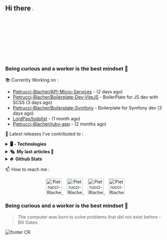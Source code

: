 ## Hi there <img src="https://media.giphy.com/media/hvRJCLFzcasrR4ia7z/giphy.gif" width="4%">
### Being curious and a worker is the best mindset 🧐

📚 Currently Working on :

- [Pietrucci-Blacher/API-Micro-Services](https://github.com/Pietrucci-Blacher/API-Micro-Services) -  (2 days ago)
- [Pietrucci-Blacher/Boilerplate-Dev-ViteJS](https://github.com/Pietrucci-Blacher/Boilerplate-Dev-ViteJS) - BoilerPlate for JS dev with SCSS  (3 days ago)
- [Pietrucci-Blacher/Boilerplate-Symfony](https://github.com/Pietrucci-Blacher/Boilerplate-Symfony) - Boilerplate for Symfony dev (3 days ago)
- [LordPax/todolist](https://github.com/LordPax/todolist) -  (1 month ago)
- [Pietrucci-Blacher/ruby-app](https://github.com/Pietrucci-Blacher/ruby-app) -  (2 months ago)


🔭 Latest releases I've contributed to :


<details>
<summary>
    <b> 🖥️ - Technologies</b>
</summary>
<br/>
<table><tr><td valign="top" width="33%">

### Frontend
<div align="center">
<a href="https://getbootstrap.com/docs/3.4/javascript/" target="_blank" rel="noreferrer noopener"><img style="margin: 10px" src="https://profilinator.rishav.dev/skills-assets/bootstrap-plain.svg" alt="Bootstrap" height="50" /></a>
<a href="https://www.w3schools.com/css/" target="_blank" rel="noreferrer noopener"><img style="margin: 10px" src="https://profilinator.rishav.dev/skills-assets/css3-original-wordmark.svg" alt="CSS3" height="50" /></a>
<a href="https://en.wikipedia.org/wiki/HTML5" target="_blank" rel="noreferrer noopener"><img style="margin: 10px" src="https://profilinator.rishav.dev/skills-assets/html5-original-wordmark.svg" alt="HTML5" height="50" /></a>
<a href="https://www.electronjs.org/" target="_blank" rel="noreferrer noopener"><img style="margin: 10px" src="https://profilinator.rishav.dev/skills-assets/electron-original.svg" alt="Electron" height="50" /></a>
<a href="https://www.javascript.com/" target="_blank" rel="noreferrer noopener"><img style="margin: 10px" src="https://profilinator.rishav.dev/skills-assets/javascript-original.svg" alt="JavaScript" height="50" /></a>
<a href="https://www.typescriptlang.org/" target="_blank" rel="noreferrer noopener"><img style="margin: 10px" src="https://profilinator.rishav.dev/skills-assets/typescript-original.svg" alt="TypeScript" height="50" /></a>
<a href="https://www.chartjs.org/" target="_blank" rel="noreferrer noopener"><img style="margin: 10px" src="https://profilinator.rishav.dev/skills-assets/logo-title.svg" alt="Chart.js" height="50" /></a>
<a href="https://jquery.com/" target="_blank" rel="noreferrer noopener"><img style="margin: 10px" src="https://profilinator.rishav.dev/skills-assets/jquery.png" alt="jQuery" height="50" /></a>
<a href="https://www.figma.com/" target="_blank" rel="noreferrer noopener"><img style="margin: 10px" src="https://profilinator.rishav.dev/skills-assets/figma-icon.svg" alt="Figma" height="50" /></a>
<a href="https://sass-lang.com/" target="_blank" rel="noreferrer noopener"><img style="margin: 10px" src="https://profilinator.rishav.dev/skills-assets/sass-original.svg" alt="Sass" height="50" /></a>
<a href="https://www.tailwindcss.com/" target="_blank" rel="noreferrer noopener"><img style="margin: 10px" src="https://profilinator.rishav.dev/skills-assets/tailwindcss.svg" alt="Tailwind CSS" height="50" /></a>
<a href="https://webpack.js.org/" target="_blank" rel="noreferrer noopener"><img style="margin: 10px" src="https://profilinator.rishav.dev/skills-assets/webpack-original.svg" alt="Webpack" height="50" /></a>
</div>

</td><td valign="top" width="33%">

### Backend
<div align="center">
<a href="https://www.php.net/" target="_blank" rel="noreferrer noopener"><img style="margin: 10px" src="https://profilinator.rishav.dev/skills-assets/php-original.svg" alt="PHP" height="50" /></a>
<a href="https://www.mongodb.com/" target="_blank" rel="noreferrer noopener"><img style="margin: 10px" src="https://profilinator.rishav.dev/skills-assets/mongodb-original-wordmark.svg" alt="MongoDB" height="50" /></a>
<a href="https://nodejs.org/" target="_blank" rel="noreferrer noopener"><img style="margin: 10px" src="https://profilinator.rishav.dev/skills-assets/nodejs-original-wordmark.svg" alt="Node.js" height="50" /></a>
<a href="https://laravel.com/" target="_blank" rel="noreferrer noopener"><img style="margin: 10px" src="https://profilinator.rishav.dev/skills-assets/laravel-plain-wordmark.svg" alt="Laravel" height="50" /></a>
<a href="https://www.mysql.com/" target="_blank" rel="noreferrer noopener"><img style="margin: 10px" src="https://profilinator.rishav.dev/skills-assets/mysql-original-wordmark.svg" alt="MySQL" height="50" /></a>
<a href="https://mariadb.org/" target="_blank" rel="noreferrer noopener"><img style="margin: 10px" src="https://profilinator.rishav.dev/skills-assets/mariadb.png" alt="Maria DB" height="50" /></a>
<a href="https://wordpress.com/" target="_blank" rel="noreferrer noopener"><img style="margin: 10px" src="https://profilinator.rishav.dev/skills-assets/wordpress.png" alt="WordPress" height="50" /></a>
<a href="https://symfony.com/" target="_blank" rel="noreferrer noopener"><img style="margin: 10px" src="https://profilinator.rishav.dev/skills-assets/symfony_black_03.svg" alt="Symfony" height="50" /></a>
<a href="https://rubyonrails.org/" target="_blank" rel="noreferrer noopener"><img style="margin: 10px" src="https://profilinator.rishav.dev/skills-assets/rails-original-wordmark.svg" alt="Ruby on Rails" height="50" /></a>
<a href="https://www.oracle.com/in/index.html" target="_blank" rel="noreferrer noopener"><img style="margin: 10px" src="https://profilinator.rishav.dev/skills-assets/oracle-original.svg" alt="Oracle" height="50" /></a>
<a href="https://expressjs.com/" target="_blank" rel="noreferrer noopener"><img style="margin: 10px" src="https://profilinator.rishav.dev/skills-assets/express-original-wordmark.svg" alt="Express.js" height="50" /></a>
<a href="https://api-platform.com/" target="_blank" rel="noreferrer noopener"><img style="margin: 10px" src="https://grafikart.fr/uploads/icons/api-platform.svg" alt="API Platform" height="50" /></a>
</div>

</td><td valign="top" width="33%">

### DevOps
<div align="center">
<a href="https://www.linux.org/" target="_blank" rel="noreferrer noopener"><img style="margin: 10px" src="https://profilinator.rishav.dev/skills-assets/linux-original.svg" alt="Linux" height="50" /></a>
<a href="https://github.com/" target="_blank" rel="noreferrer noopener"><img style="margin: 10px" src="https://profilinator.rishav.dev/skills-assets/git-scm-icon.svg" alt="Git" height="50" /></a>
<a href="https://www.gnu.org/software/bash/" target="_blank" rel="noreferrer noopener"><img style="margin: 10px" src="https://profilinator.rishav.dev/skills-assets/gnu_bash-icon.svg" alt="Bash" height="50" /></a>
<a href="https://www.nginx.com/" target="_blank" rel="noreferrer noopener"><img style="margin: 10px" src="https://profilinator.rishav.dev/skills-assets/nginx-original.svg" alt="Nginx" height="50" /></a>
<a href="https://www.docker.com/" target="_blank" rel="noreferrer noopener"><img style="margin: 10px" src="https://profilinator.rishav.dev/skills-assets/docker-original-wordmark.svg" alt="Docker" height="50" /></a>
<a href="https://www.apachefriends.org/" target="_blank" rel="noreferrer noopener"><img style="margin: 10px" src="https://profilinator.rishav.dev/skills-assets/xampp.png" alt="XAMPP" height="50" /></a>
<a href="https://about.gitlab.com/" target="_blank" rel="noreferrer noopener"><img style="margin: 10px" src="https://profilinator.rishav.dev/skills-assets/gitlab.svg" alt="GitLab" height="50" /></a>
</div>

</td></tr></table>

</details>

<details>
    <summary>
        <b>🗞️&nbsp;&nbsp;My last articles 🤡</b>
    </summary>
    <br>
    <div align="center">
        <img src="https://i.giphy.com/media/Ju7l5y9osyymQ/giphy.webp" width="450"/>
    </div>
    <h1 align="center">Nothing but Coming Soon 🚧</h1>
</details>


<details>
    <summary>
        <b>🔥&nbsp;&nbsp;Github&nbsp;Stats</b>
    </summary>
    <br/>
    
| <img align="center" src="https://github-readme-stats.vercel.app/api?username=Pietrucci-Blacher&show_icons=true&include_all_commits=true&theme=buefy&hide_border=true" alt="Maxime github stats" /> | <img align="center" src="https://github-readme-stats.vercel.app/api/top-langs/?username=Pietrucci-Blacher&layout=compact&theme=buefy&hide_border=true" /> |
|----------------------------------------------------------------------------------------------------------------------------------------------------------------------------------------------------|-----------------------------------------------------------------------------------------------------------------------------------------------------------|

</details>


📫 How to reach me :
<p align="center">
    <a href="https://twitter.com/Sunshiotv">
        <img alt="Pietrucci-Blacher | Twitter" width="50px" height="50px" src="https://cdn.jsdelivr.net/gh/devicons/devicon/icons/twitter/twitter-original.svg"/>
    </a>
    &nbsp;&nbsp;
    <a href="https://www.linkedin.com/in/maxime-pietrucci/">
        <img alt="Pietrucci-Blacher | Linkedin" width="50px" height="50px" src="https://cdn.jsdelivr.net/gh/devicons/devicon/icons/linkedin/linkedin-original.svg"/>
    </a>
    &nbsp;&nbsp;
    <a href="https://discordapp.com/users/146296127812009984">
        <img alt="Pietrucci-Blacher | Discord" width="50px" height="50px" src="https://assets-global.website-files.com/6257adef93867e50d84d30e2/636e0a6ca814282eca7172c6_icon_clyde_white_RGB.svg" />
    </a>
    &nbsp;&nbsp;
    <a href="mailto:maxime.pietrucci@gmail.com">
        <img alt="Pietrucci-Blacher | Email" width="50px" height="50px" src="https://upload.wikimedia.org/wikipedia/commons/7/7e/Gmail_icon_%282020%29.svg" />
    </a>
</p>

### Being curious and a worker is the best mindset 🧐
> The computer was born to solve problems that did not exist before - Bill Gates

![footer CR](https://capsule-render.vercel.app/api?type=waving&color=gradient&customColorList=12&height=80&section=footer)
